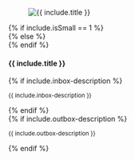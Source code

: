 <div class="box">
    <figure class="uk-inline-clip uk-transition-toggle">
        <img class="uk-transition-scale-up" src="/static/images/{{ include.image }}" alt="{{ include.title }}"  style="opacity: 1" />
        <a class="uk-position-cover" href="{{ include.link }}"></a>
    </figure>
    {% if include.isSmall == 1 %}
    <div class="info-box small">
    {% else %}
    <div class="info-box">
    {% endif %}
        <h4>{{ include.title }}</h4>
        {% if include.inbox-description %}
            <p><small>{{ include.inbox-description }}</small></p>
        {% endif %}
    </div>
</div>
{% if include.outbox-description %}
	<p><small>{{ include.outbox-description }}</small></p>
{% endif %}
